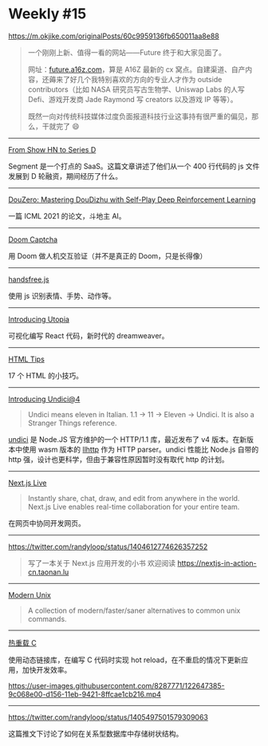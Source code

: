 # Weekly #15

https://m.okjike.com/originalPosts/60c9959136fb650011aa8e88

> 一个刚刚上新、值得一看的网站——Future 终于和大家见面了。
>
> 网址：[future.a16z.com](https://future.a16z.com/)，算是 A16Z 最新的 cx 窝点。自建渠道、自产内容，还薅来了好几个我特别喜欢的方向的专业人才作为 outside contributors（比如 NASA 研究员写古生物学、Uniswap Labs 的人写 Defi、游戏开发商 Jade Raymond 写 creators 以及游戏 IP 等等）。
>
> 既然一向对传统科技媒体过度负面报道科技行业这事持有很严重的偏见，那么，干就完了 😄

---

[From Show HN to Series D](https://segment.com/blog/show-hn-to-series-d/)

Segment 是一个打点的 SaaS。这篇文章讲述了他们从一个 400 行代码的 js 文件发展到 D 轮融资，期间经历了什么。

---

[DouZero: Mastering DouDizhu with Self-Play Deep Reinforcement Learning](https://github.com/kwai/DouZero)

一篇 ICML 2021 的论文，斗地主 AI。

---

[Doom Captcha](https://vivirenremoto.github.io/doomcaptcha/)

用 Doom 做人机交互验证（并不是真正的 Doom，只是长得像）

---

[handsfree.js](https://handsfree.js.org/#installing)

使用 js 识别表情、手势、动作等。

---

[Introducing Utopia](https://utopia.app/)

可视化编写 React 代码，新时代的 dreamweaver。

---

[HTML Tips](https://markodenic.com/html-tips/)

17 个 HTML 的小技巧。

---

[Introducing Undici@4](https://nodejs.medium.com/introducing-undici-4-1e321243e007)

> Undici means eleven in Italian. 1.1 -> 11 -> Eleven -> Undici. It is also a Stranger Things reference.

[undici](https://github.com/nodejs/undici) 是 Node.JS 官方维护的一个 HTTP/1.1 库，最近发布了 v4 版本。在新版本中使用 wasm 版本的 [llhttp](https://github.com/nodejs/llhttp) 作为 HTTP parser。undici 性能比 Node.js 自带的 http 强，设计也更科学，但由于兼容性原因暂时没有取代 http 的计划。

---

[Next.js Live](https://nextjs.org/live)

> Instantly share, chat, draw, and edit from anywhere in the world. Next.js Live enables real-time collaboration for your entire team.

在网页中协同开发网页。

---

https://twitter.com/randyloop/status/1404612774626357252

> 写了一本关于 Next.js 应用开发的小书 欢迎阅读 https://nextjs-in-action-cn.taonan.lu

---

[Modern Unix](https://github.com/ibraheemdev/modern-unix)

> A collection of modern/faster/saner alternatives to common unix commands.

---

[热重载 C](https://cjting.me/hot-reload-c/)

使用动态链接库，在编写 C 代码时实现 hot reload，在不重启的情况下更新应用，加快开发效率。

https://user-images.githubusercontent.com/8287771/122647385-9c068e00-d156-11eb-9421-8ffcae1cb216.mp4

---

https://twitter.com/randyloop/status/1405497501579309063

这篇推文下讨论了如何在关系型数据库中存储树状结构。
